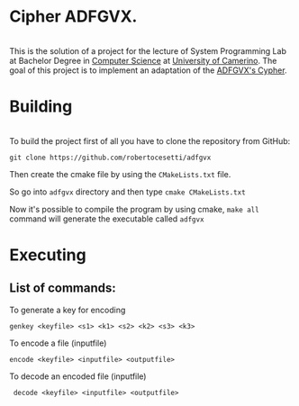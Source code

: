 # Cipher ADFGVX.

\
This is the solution of a project for the lecture of System Programming Lab at Bachelor Degree
in [Computer Science](https://computerscience.unicam.it) at
[University of Camerino](https://www.unicam.it). The goal of this project is to implement an adaptation of the
[ADFGVX's Cypher](https://en.wikipedia.org/wiki/ADFGVX_cipher).

# Building

\
To build the project first of all you have to clone the repository from GitHub:

`git clone https://github.com/robertocesetti/adfgvx`

Then create the cmake file by using the `CMakeLists.txt` file.

So go into `adfgvx` directory and then type `cmake CMakeLists.txt`

Now it's possible to compile the program by using cmake, `make all` command will generate the executable called `adfgvx`

# Executing

## List of commands:

To generate a key for encoding

`genkey <keyfile> <s1> <k1> <s2> <k2> <s3> <k3>`

To encode a file (inputfile)

`encode <keyfile> <inputfile> <outputfile>`

To decode an encoded file (inputfile)

` decode <keyfile> <inputfile> <outputfile>`

